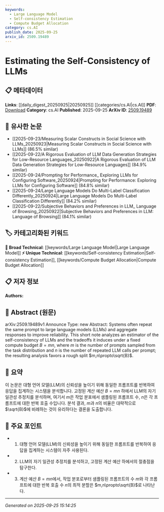 ```yaml
---
keywords:
  - Large Language Model
  - Self-consistency Estimation
  - Compute Budget Allocation
category: cs.AI
publish_date: 2025-09-25
arxiv_id: 2509.19489
---
```


<!-- KEYWORD_LINKING_METADATA:
{
  "processed_timestamp": "2025-09-25T15:14:25.599644",
  "vocabulary_version": "1.0",
  "selected_keywords": [
    "Large Language Model",
    "Self-consistency Estimation",
    "Compute Budget Allocation"
  ],
  "rejected_keywords": [],
  "similarity_scores": {
    "Large Language Model": 0.85,
    "Self-consistency Estimation": 0.7,
    "Compute Budget Allocation": 0.65
  },
  "extraction_method": "AI_prompt_based",
  "budget_applied": true,
  "candidates_json": {
    "candidates": [
      {
        "surface": "LLMs",
        "canonical": "Large Language Model",
        "aliases": [
          "LLM",
          "Large Language Models"
        ],
        "category": "broad_technical",
        "rationale": "Central to the paper's analysis, linking to foundational concepts in NLP.",
        "novelty_score": 0.3,
        "connectivity_score": 0.9,
        "specificity_score": 0.7,
        "link_intent_score": 0.85
      },
      {
        "surface": "self-consistency",
        "canonical": "Self-consistency Estimation",
        "aliases": [
          "consistency estimation",
          "self-consistency analysis"
        ],
        "category": "unique_technical",
        "rationale": "Introduces a novel concept specific to the paper's focus on LLM reliability.",
        "novelty_score": 0.75,
        "connectivity_score": 0.65,
        "specificity_score": 0.8,
        "link_intent_score": 0.7
      },
      {
        "surface": "compute budget",
        "canonical": "Compute Budget Allocation",
        "aliases": [
          "budget allocation",
          "compute resources"
        ],
        "category": "unique_technical",
        "rationale": "Key to understanding the trade-offs discussed in the paper.",
        "novelty_score": 0.65,
        "connectivity_score": 0.6,
        "specificity_score": 0.75,
        "link_intent_score": 0.65
      }
    ],
    "ban_list_suggestions": [
      "task distribution",
      "repeated calls"
    ]
  },
  "decisions": [
    {
      "candidate_surface": "LLMs",
      "resolved_canonical": "Large Language Model",
      "decision": "linked",
      "scores": {
        "novelty": 0.3,
        "connectivity": 0.9,
        "specificity": 0.7,
        "link_intent": 0.85
      }
    },
    {
      "candidate_surface": "self-consistency",
      "resolved_canonical": "Self-consistency Estimation",
      "decision": "linked",
      "scores": {
        "novelty": 0.75,
        "connectivity": 0.65,
        "specificity": 0.8,
        "link_intent": 0.7
      }
    },
    {
      "candidate_surface": "compute budget",
      "resolved_canonical": "Compute Budget Allocation",
      "decision": "linked",
      "scores": {
        "novelty": 0.65,
        "connectivity": 0.6,
        "specificity": 0.75,
        "link_intent": 0.65
      }
    }
  ]
}
-->

# Estimating the Self-Consistency of LLMs

## 📋 메타데이터

**Links**: [[daily_digest_20250925|20250925]] [[categories/cs.AI|cs.AI]]
**PDF**: [Download](https://arxiv.org/pdf/2509.19489.pdf)
**Category**: cs.AI
**Published**: 2025-09-25
**ArXiv ID**: [2509.19489](https://arxiv.org/abs/2509.19489)

## 🔗 유사한 논문
- [[2025-09-23/Measuring Scalar Constructs in Social Science with LLMs_20250923|Measuring Scalar Constructs in Social Science with LLMs]] (86.5% similar)
- [[2025-09-22/A Rigorous Evaluation of LLM Data Generation Strategies for Low-Resource Languages_20250922|A Rigorous Evaluation of LLM Data Generation Strategies for Low-Resource Languages]] (84.9% similar)
- [[2025-09-24/Prompting for Performance_ Exploring LLMs for Configuring Software_20250924|Prompting for Performance: Exploring LLMs for Configuring Software]] (84.8% similar)
- [[2025-09-24/Large Language Models Do Multi-Label Classification Differently_20250924|Large Language Models Do Multi-Label Classification Differently]] (84.2% similar)
- [[2025-09-22/Subjective Behaviors and Preferences in LLM_ Language of Browsing_20250922|Subjective Behaviors and Preferences in LLM: Language of Browsing]] (84.1% similar)

## 🏷️ 카테고리화된 키워드
**🧠 Broad Technical**: [[keywords/Large Language Model|Large Language Model]]
**⚡ Unique Technical**: [[keywords/Self-consistency Estimation|Self-consistency Estimation]], [[keywords/Compute Budget Allocation|Compute Budget Allocation]]

## 📋 저자 정보

**Authors:** 

## 📄 Abstract (원문)

arXiv:2509.19489v1 Announce Type: new 
Abstract: Systems often repeat the same prompt to large language models (LLMs) and aggregate responses to improve reliability. This short note analyzes an estimator of the self-consistency of LLMs and the tradeoffs it induces under a fixed compute budget $B=mn$, where $m$ is the number of prompts sampled from the task distribution and $n$ is the number of repeated LLM calls per prompt; the resulting analysis favors a rough split $m,n\propto\sqrt{B}$.

## 📝 요약

이 논문은 대형 언어 모델(LLM)의 신뢰성을 높이기 위해 동일한 프롬프트를 반복하여 응답을 집계하는 시스템을 분석합니다. 고정된 계산 예산 $B=mn$ 하에서 LLM의 자기 일관성 추정치를 분석하며, 여기서 $m$은 작업 분포에서 샘플링된 프롬프트 수, $n$은 각 프롬프트에 대한 반복 호출 수입니다. 분석 결과, $m$과 $n$의 비율은 대략적으로 $\sqrt{B}$에 비례하는 것이 유리하다는 결론을 도출합니다.

## 🎯 주요 포인트

- 1. 대형 언어 모델(LLM)의 신뢰성을 높이기 위해 동일한 프롬프트를 반복하여 응답을 집계하는 시스템이 자주 사용된다.
- 2. LLM의 자기 일관성 추정치를 분석하고, 고정된 계산 예산 하에서의 절충점을 탐구한다.
- 3. 계산 예산 $B=mn$에서, 작업 분포로부터 샘플링된 프롬프트의 수 $m$와 각 프롬프트에 대한 반복 호출 수 $n$의 최적 분할은 $m,n\propto\sqrt{B}$로 나타난다.


---

*Generated on 2025-09-25 15:14:25*